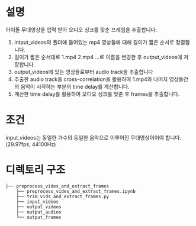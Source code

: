 # 설명
아이돌 무대영상을 입력 받아 오디오 싱크를 맞춘 프레임을 추출합니다.

1. intput_videos의 폴더에 들어있는 mp4 영상들에 대해 길이가 짧은 순서로 정렬합니다.
2. 길이가 짧은 순서대로 1.mp4 2.mp4 ...로 이름을 변경한 후 output_videos에 저장합니다.
3. output_videos에 있는 영상들로부터 audio track을 추출합니다
4. 추출한 audio track을 cross-correlation을 활용하여 1.mp4와 나머지 영상들간의 음악이 시작하는 부분의 time delay를 계산합니다.
5. 계산한 time delay를 활용하여 오디오 싱크를 맞춘 후 frames을 추출합니다.

# 조건
input_videos는 동일한 가수의 동일한 음악으로 이루어진 무대영상이어야 합니다.(29.97fps, 44100Hz)

 
# 디렉토리 구조
```
├── preprocess_vides_and_extract_frames
    ├── preprocess_vides_and_extract_frames.ipynb
    ├── trim_vids_and_extract_frames.py
    ├── input_videos
    ├── output_videos
    ├── output_audios
    └── output_frames
```
